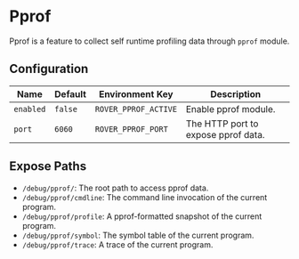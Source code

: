 # Pprof 

Pprof is a feature to collect self runtime profiling data through `pprof` module.

## Configuration

| Name      | Default | Environment Key      | Description                         |
|-----------|---------|----------------------|-------------------------------------|
| `enabled` | `false` | `ROVER_PPROF_ACTIVE` | Enable pprof module.                |
| `port`    | `6060`  | `ROVER_PPROF_PORT`   | The HTTP port to expose pprof data. |

## Expose Paths

- `/debug/pprof/`: The root path to access pprof data.
- `/debug/pprof/cmdline`: The command line invocation of the current program.
- `/debug/pprof/profile`: A pprof-formatted snapshot of the current program.
- `/debug/pprof/symbol`: The symbol table of the current program.
- `/debug/pprof/trace`: A trace of the current program.